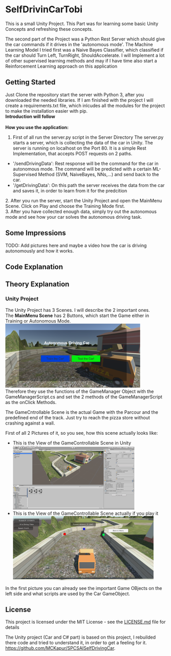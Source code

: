 # SelfDrivinCarTobi
This is a small Unity Project. 
This Part was for learning some basic Unity Concepts and refreshing these concepts.

The second part of the Project was a Python Rest Server which should give the car commands if it drives in the 'autonomous mode'.
The Machine Learning Model  I tried first was a Naive Bayes Classifier, which classified if the car should Turn Left, TurnRight, ShouldAccelerate.
I will Implement a lot of other supervised learning methods and may if I have time also start a Reinforcement Learning approach on this application

## Getting Started
Just Clone the repository start the server with Python 3, after you downloaded the needed libraries.
If I am finished with the project I will create a requirements.txt file, which inlcudes all the modules for the project to make the installation easier with pip. <br>
<b> Introduction will follow </b> <br>
<br>
<b>How you use the application:</b> <br>
1.   First of all run the server.py script in the Server Directory 
  The server.py starts a server, which is collecting the data of the car in Unity.
  The server is running on localhost on the Port 80. It is a simple Rest Implementation, that accepts POST requests on 2 paths.</li> 
  <ul>
      <li>'/sendDrivingData': Rest response will be the command for the car in autonomous mode. The command will be predicted with
      a certain ML-Supervised Method (SVM, NaiveBayes, NNs,...) and send back to the car. </li>
      <li> '/getDrivingData': On this path the server receives the data from the car and saves it, in order to learn from it for the        predcition </li>
  </ul>
2.   After you run the server, start the Unity Project and open the MainMenu Scene.
  Click on Play and choose the Training Mode first. <br>
3.   After you have collected enough data, simply try out the autonomous mode and see how your car solves the autonomous driving task.


## Some Impressions
TODO: Add pictures here and maybe a video how the car is driving autonomously and how it works.


## Code Explanation



## Theory Explanation <br>

### Unity Project
The Unity Project has 3 Scenes. I will describe the 2 important ones. <br>
The <b>MainMenu Scene</b> has 2 Buttons, which start the Game either in Training or Autonomous Mode.
<img src="GitHubRes/MainMenu.PNG" height="200px" title="Main Menu with 2 Buttons"><br>
Therefore they use the functions of the GameManager Object with the GameManagerScript.cs and set the 2 methods of the GameManagerScript as the onClick Methods.<br>

The GameCntrollable Scene is the actual Game with the Parcour and the predefined end of the track. Just try to reach the pizza store without crashing against a wall. <br>

First of all 2 Pictures of it, so you see, how this scene actually looks like:<br>
<ul> 
  <li> This is the View of the GameControllable Scene in Unity 
    <img src="GitHubRes/GameControllable_Unity_View.PNG" height="200px" title="GameCOntrollable in Editor View"> <br>
  </li>
  <li> This is the View of the GameControllable Scene actually if you play it
    <img src="GitHubRes/GameControllable_GameView.PNG" height="200px" title="GameCOntrollable in Editor View"> <br>
  </li>
 </ul>
 
 In the first picture you can already see the important Game OBjects on the left side and what scripts are used by the Car GameObject.
 <br>
 
    




  

## License

This project is licensed under the MIT License - see the [LICENSE.md](LICENSE.md) file for details



















The Unity project (Car and C# part) is based on this project, I rebuilded there code and tried to understand it, in order to get a feeling for it.
https://github.com/MCKapur/SPCSAISelfDrivingCar.
